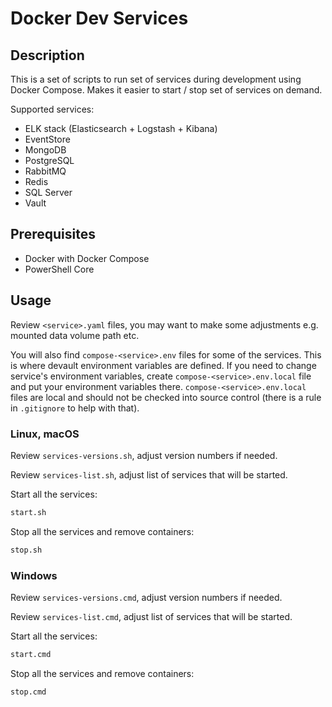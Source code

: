 # Docker Dev Services

## Description

This is a set of scripts to run set of services during development using
Docker Compose. Makes it easier to start / stop set of services on demand.

Supported services:

- ELK stack (Elasticsearch + Logstash + Kibana)
- EventStore
- MongoDB
- PostgreSQL
- RabbitMQ
- Redis
- SQL Server
- Vault

## Prerequisites

- Docker with Docker Compose
- PowerShell Core

## Usage

Review `<service>.yaml` files, you may want to make some adjustments e.g.
mounted data volume path etc.

You will also find `compose-<service>.env` files for some of the services. This
is where devault environment variables are defined. If you need to change
service's environment variables, create `compose-<service>.env.local` file and
put your environment variables there. `compose-<service>.env.local` files are
local and should not be checked into source control (there is a rule in
`.gitignore` to help with that).

### Linux, macOS

Review `services-versions.sh`, adjust version numbers if needed.

Review `services-list.sh`, adjust list of services that will be started.

Start all the services:

```bash
start.sh
```

Stop all the services and remove containers:

```bash
stop.sh
```

### Windows

Review `services-versions.cmd`, adjust version numbers if needed.

Review `services-list.cmd`, adjust list of services that will be started.

Start all the services:

```bash
start.cmd
```

Stop all the services and remove containers:

```bash
stop.cmd
```
